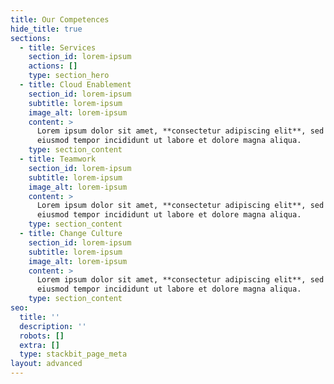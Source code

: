 ```yaml
---
title: Our Competences
hide_title: true
sections:
  - title: Services
    section_id: lorem-ipsum
    actions: []
    type: section_hero
  - title: Cloud Enablement
    section_id: lorem-ipsum
    subtitle: lorem-ipsum
    image_alt: lorem-ipsum
    content: >
      Lorem ipsum dolor sit amet, **consectetur adipiscing elit**, sed do
      eiusmod tempor incididunt ut labore et dolore magna aliqua.
    type: section_content
  - title: Teamwork
    section_id: lorem-ipsum
    subtitle: lorem-ipsum
    image_alt: lorem-ipsum
    content: >
      Lorem ipsum dolor sit amet, **consectetur adipiscing elit**, sed do
      eiusmod tempor incididunt ut labore et dolore magna aliqua.
    type: section_content
  - title: Change Culture
    section_id: lorem-ipsum
    subtitle: lorem-ipsum
    image_alt: lorem-ipsum
    content: >
      Lorem ipsum dolor sit amet, **consectetur adipiscing elit**, sed do
      eiusmod tempor incididunt ut labore et dolore magna aliqua.
    type: section_content
seo:
  title: ''
  description: ''
  robots: []
  extra: []
  type: stackbit_page_meta
layout: advanced
---
```

